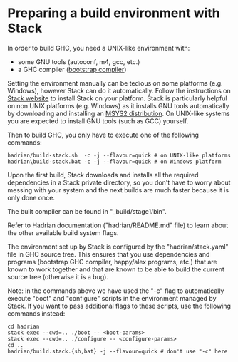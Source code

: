 # Preparing a build environment with Stack

In order to build GHC, you need a UNIX-like environment with:

* some GNU tools (autoconf, m4, gcc, etc.)
* a GHC compiler ([bootstrap compiler](https://en.wikipedia.org/wiki/Bootstrapping_(compilers)))

Setting the environment manually can be tedious on some platforms (e.g. Windows), however Stack can do it automatically. Follow the instructions on [Stack website](https://haskellstack.org) to install Stack on your platform. Stack is particularly helpful on non UNIX platforms (e.g. Windows) as it installs GNU tools automatically by downloading and installing an [MSYS2 distribution](https://www.msys2.org/). On UNIX-like systems you are expected to install GNU tools (such as GCC) yourself.

Then to build GHC, you only have to execute one of the following commands:

```
hadrian/build-stack.sh  -c -j --flavour=quick # on UNIX-like platforms
hadrian\build-stack.bat -c -j --flavour=quick # on Windows platform
```

Upon the first build, Stack downloads and installs all the required dependencies in a Stack private directory, so you don't have to worry about messing with your system and the next builds are much faster because it is only done once.

The built compiler can be found in "_build/stage1/bin".

Refer to Hadrian documentation ("hadrian/README.md" file) to learn about the other available build system flags.

The environment set up by Stack is configured by the "hadrian/stack.yaml" file in GHC source tree. This ensures that you use dependencies and programs (bootstrap GHC compiler, happy/alex programs, etc.) that are known to work together and that are known to be able to build the current source tree (otherwise it is a bug).

Note: in the commands above we have used the "-c" flag to automatically execute "boot" and "configure" scripts in the environment managed by Stack. If you want to pass additional flags to these scripts, use the following commands instead:

```
cd hadrian
stack exec --cwd=.. ./boot -- <boot-params>
stack exec --cwd=.. ./configure -- <configure-params>
cd ..
hadrian/build.stack.{sh,bat} -j --flavour=quick # don't use "-c" here
```